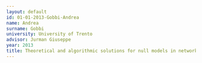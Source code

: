 ```yaml
---
layout: default 
id: 01-01-2013-Gobbi-Andrea
name: Andrea
surname: Gobbi
university: University of Trento
advisor: Jurman Giuseppe
year: 2013
title: Theoretical and algorithmic solutions for null models in network theory
---
```

